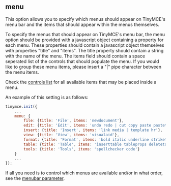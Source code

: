 ## menu

This option allows you to specify which menus should appear on TinyMCE's menu bar and the items that should appear within the menus themselves.

To specify the menus that should appear on TinyMCE's menu bar, the menu option should be provided with a javascript object containing a property for each menu. These properties should contain a javascript object themselves with properties "title" and "items". The title property should contain a string with the name of the menu. The items field should contain a space seperated list of the controls that should populate the menu. If you would like to group these menu items, please insert a "|" pipe character between the menu items.

Check the [controls list](http://www.tinymce.com/wiki.php/Controls) for all available items that may be placed inside a menu.

An example of this setting is as follows:

```js
tinymce.init({
    ...
    menu: {
        file: {title: 'File', items: 'newdocument'},
        edit: {title: 'Edit', items: 'undo redo | cut copy paste pastetext | selectall'},
        insert: {title: 'Insert', items: 'link media | template hr'},
        view: {title: 'View', items: 'visualaid'},
        format: {title: 'Format', items: 'bold italic underline strikethrough superscript subscript | formats | removeformat'},
        table: {title: 'Table', items: 'inserttable tableprops deletetable | cell row column'},
        tools: {title: 'Tools', items: 'spellchecker code'}
    }
    ...
});
```

If all you need is to control which menus are available and/or in what order, see the [menubar parameter](#menu_bar).
